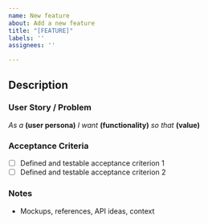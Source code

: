 ```yaml
---
name: New feature
about: Add a new feature
title: "[FEATURE]"
labels: ''
assignees: ''

---
```


## Description

### User Story / Problem
_As a_ **(user persona)** _I want_ **(functionality)** _so that_ **(value)**

### Acceptance Criteria
- [ ] Defined and testable acceptance criterion 1
- [ ] Defined and testable acceptance criterion 2

### Notes
- Mockups, references, API ideas, context
